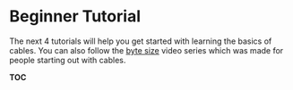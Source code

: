 # Beginner Tutorial

The next 4 tutorials will help you get started with learning the basics of cables.
You can also follow the [byte size](https://www.youtube.com/watch?v=4SncFeBgmPA&list=PLYimpE2xWgBt8kR3H3Pk_U0PYqLrHNWf5) video series which was made for people starting out with cables.

__TOC__
